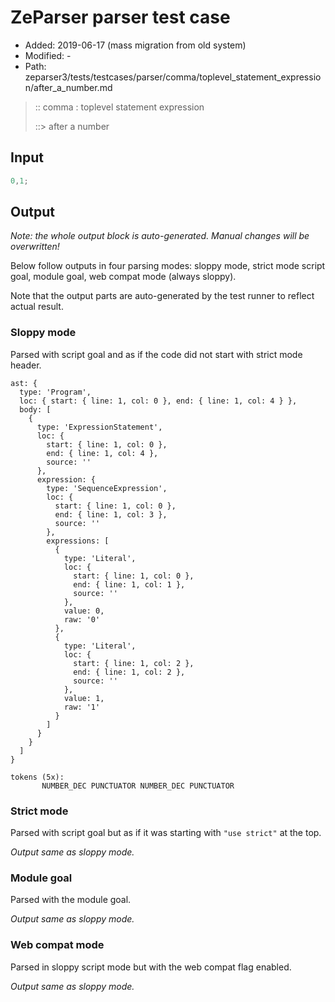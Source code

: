 # ZeParser parser test case

- Added: 2019-06-17 (mass migration from old system)
- Modified: -
- Path: zeparser3/tests/testcases/parser/comma/toplevel_statement_expression/after_a_number.md

> :: comma : toplevel statement expression
>
> ::> after a number

## Input

`````js
0,1;
`````

## Output

_Note: the whole output block is auto-generated. Manual changes will be overwritten!_

Below follow outputs in four parsing modes: sloppy mode, strict mode script goal, module goal, web compat mode (always sloppy).

Note that the output parts are auto-generated by the test runner to reflect actual result.

### Sloppy mode

Parsed with script goal and as if the code did not start with strict mode header.

`````
ast: {
  type: 'Program',
  loc: { start: { line: 1, col: 0 }, end: { line: 1, col: 4 } },
  body: [
    {
      type: 'ExpressionStatement',
      loc: {
        start: { line: 1, col: 0 },
        end: { line: 1, col: 4 },
        source: ''
      },
      expression: {
        type: 'SequenceExpression',
        loc: {
          start: { line: 1, col: 0 },
          end: { line: 1, col: 3 },
          source: ''
        },
        expressions: [
          {
            type: 'Literal',
            loc: {
              start: { line: 1, col: 0 },
              end: { line: 1, col: 1 },
              source: ''
            },
            value: 0,
            raw: '0'
          },
          {
            type: 'Literal',
            loc: {
              start: { line: 1, col: 2 },
              end: { line: 1, col: 2 },
              source: ''
            },
            value: 1,
            raw: '1'
          }
        ]
      }
    }
  ]
}

tokens (5x):
       NUMBER_DEC PUNCTUATOR NUMBER_DEC PUNCTUATOR
`````

### Strict mode

Parsed with script goal but as if it was starting with `"use strict"` at the top.

_Output same as sloppy mode._

### Module goal

Parsed with the module goal.

_Output same as sloppy mode._

### Web compat mode

Parsed in sloppy script mode but with the web compat flag enabled.

_Output same as sloppy mode._
